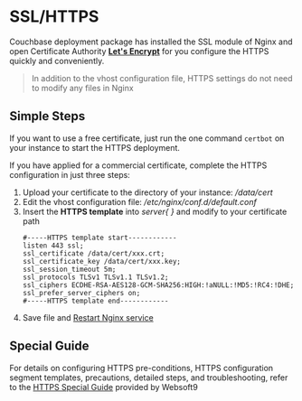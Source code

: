 # SSL/HTTPS

Couchbase deployment package has installed the SSL module of Nginx and open Certificate Authority **[Let's Encrypt](https://letsencrypt.org/)** for you configure the HTTPS quickly and conveniently.

> In addition to the vhost configuration file, HTTPS settings do not need to modify any files in Nginx

## Simple Steps

If you want to use a free certificate, just run the one command `certbot` on your instance to start the HTTPS deployment.

If you have applied for a commercial certificate, complete the HTTPS configuration in just three steps:

1. Upload your certificate to the directory of your instance: */data/cert* 
2. Edit the vhost configuration file: */etc/nginx/conf.d/default.conf* 
3. Insert the **HTTPS template** into *server{  }* and modify to your certificate path
   ``` text
   #-----HTTPS template start------------
   listen 443 ssl; 
   ssl_certificate /data/cert/xxx.crt;
   ssl_certificate_key /data/cert/xxx.key;
   ssl_session_timeout 5m;
   ssl_protocols TLSv1 TLSv1.1 TLSv1.2;
   ssl_ciphers ECDHE-RSA-AES128-GCM-SHA256:HIGH:!aNULL:!MD5:!RC4:!DHE;
   ssl_prefer_server_ciphers on;
   #-----HTTPS template end------------
   ```
4. Save file and [Restart Nginx service](/admin-services.md)

## Special Guide

For details on configuring HTTPS pre-conditions, HTTPS configuration segment templates, precautions, detailed steps, and troubleshooting, refer to the [HTTPS Special Guide](https://support.websoft9.com/docs/faq/tech-https.html#nginx) provided by Websoft9 